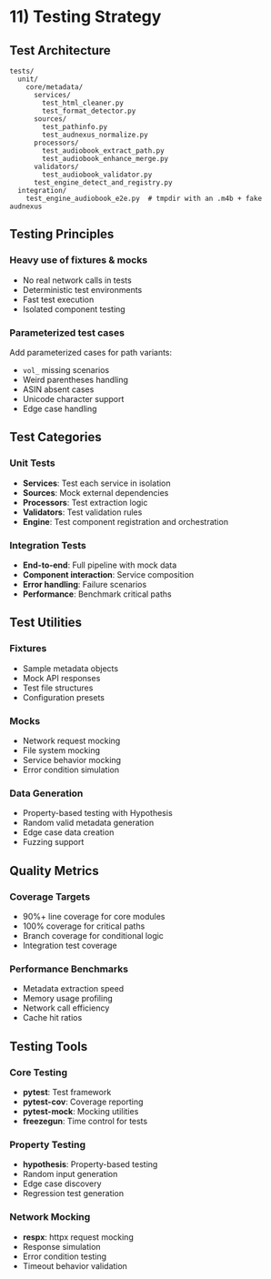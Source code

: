 # 11) Testing Strategy

## Test Architecture

```
tests/
  unit/
    core/metadata/
      services/
        test_html_cleaner.py
        test_format_detector.py
      sources/
        test_pathinfo.py
        test_audnexus_normalize.py
      processors/
        test_audiobook_extract_path.py
        test_audiobook_enhance_merge.py
      validators/
        test_audiobook_validator.py
      test_engine_detect_and_registry.py
  integration/
    test_engine_audiobook_e2e.py  # tmpdir with an .m4b + fake audnexus
```

## Testing Principles

### Heavy use of fixtures & mocks
- No real network calls in tests
- Deterministic test environments
- Fast test execution
- Isolated component testing

### Parameterized test cases
Add parameterized cases for path variants:
- `vol_` missing scenarios
- Weird parentheses handling
- ASIN absent cases
- Unicode character support
- Edge case handling

## Test Categories

### Unit Tests
- **Services**: Test each service in isolation
- **Sources**: Mock external dependencies
- **Processors**: Test extraction logic
- **Validators**: Test validation rules
- **Engine**: Test component registration and orchestration

### Integration Tests
- **End-to-end**: Full pipeline with mock data
- **Component interaction**: Service composition
- **Error handling**: Failure scenarios
- **Performance**: Benchmark critical paths

## Test Utilities

### Fixtures
- Sample metadata objects
- Mock API responses
- Test file structures
- Configuration presets

### Mocks
- Network request mocking
- File system mocking
- Service behavior mocking
- Error condition simulation

### Data Generation
- Property-based testing with Hypothesis
- Random valid metadata generation
- Edge case data creation
- Fuzzing support

## Quality Metrics

### Coverage Targets
- 90%+ line coverage for core modules
- 100% coverage for critical paths
- Branch coverage for conditional logic
- Integration test coverage

### Performance Benchmarks
- Metadata extraction speed
- Memory usage profiling
- Network call efficiency
- Cache hit ratios

## Testing Tools

### Core Testing
- **pytest**: Test framework
- **pytest-cov**: Coverage reporting
- **pytest-mock**: Mocking utilities
- **freezegun**: Time control for tests

### Property Testing
- **hypothesis**: Property-based testing
- Random input generation
- Edge case discovery
- Regression test generation

### Network Mocking
- **respx**: httpx request mocking
- Response simulation
- Error condition testing
- Timeout behavior validation

